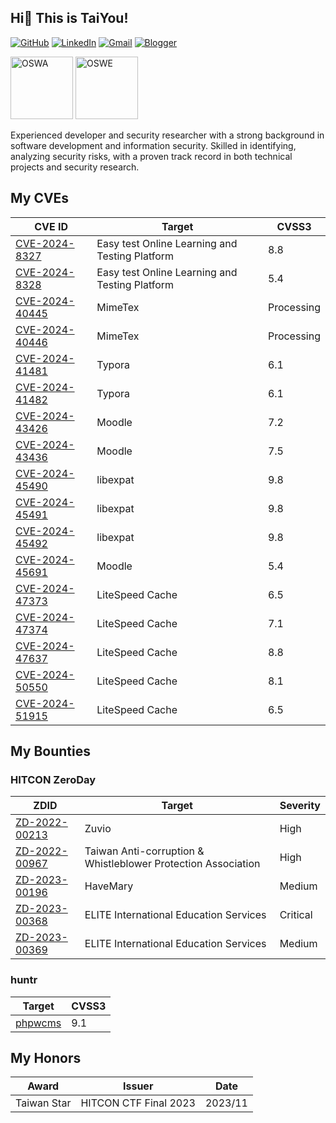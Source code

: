 ## Hi👋 This is TaiYou!

[![GitHub](https://img.shields.io/badge/github-%23121011.svg?style=for-the-badge&logo=github&logoColor=white)](https://github.com/TaiYou-TW)
[![LinkedIn](https://img.shields.io/badge/linkedin-%230077B5.svg?style=for-the-badge&logo=linkedin&logoColor=white)](https://www.linkedin.com/in/ShangHungWan)
[![Gmail](https://img.shields.io/badge/Gmail-D14836?style=for-the-badge&logo=gmail&logoColor=white)](mailto:sun@taiyou.tw)
[![Blogger](https://img.shields.io/badge/Blogger-FF5722?style=for-the-badge&logo=blogger&logoColor=white)](https://taiyou.tw)

[<img src="https://github.com/user-attachments/assets/be8d1b67-1919-4334-a593-9a3fb827be8c" alt="OSWA" width="100px">](https://www.credential.net/0ab75dfd-b494-4b1a-b92c-2e61f225526c)
[<img src="https://github.com/user-attachments/assets/eebe2c9f-6f64-469c-84e8-463b874fd65e" alt="OSWE" width="100px">](https://credentials.offsec.com/425b9547-c64f-49a7-98a0-3d25b3a874f4)

Experienced developer and security researcher with a strong background in software development and information security. Skilled in identifying, analyzing security risks, with a proven track record in both technical projects and security research.

## My CVEs

| CVE ID                                                                                                                                                                         | Target                                         | CVSS3      |
| ------------------------------------------------------------------------------------------------------------------------------------------------------------------------------ | ---------------------------------------------- | ---------- |
| [CVE-2024-8327](https://www.twcert.org.tw/en/cp-139-8032-a3d5c-2.html)                                                                                                         | Easy test Online Learning and Testing Platform | 8.8        |
| [CVE-2024-8328](https://www.twcert.org.tw/en/cp-139-8033-0a98f-2.html)                                                                                                         | Easy test Online Learning and Testing Platform | 5.4        |
| [CVE-2024-40445](https://cve.mitre.org/cgi-bin/cvename.cgi?name=CVE-2024-40445)                                                                                                | MimeTex                                        | Processing |
| [CVE-2024-40446](https://cve.mitre.org/cgi-bin/cvename.cgi?name=CVE-2024-40446)                                                                                                | MimeTex                                        | Processing |
| [CVE-2024-41481](https://cve.mitre.org/cgi-bin/cvename.cgi?name=CVE-2024-41481)                                                                                                | Typora                                         | 6.1        |
| [CVE-2024-41482](https://cve.mitre.org/cgi-bin/cvename.cgi?name=CVE-2024-41482)                                                                                                | Typora                                         | 6.1        |
| [CVE-2024-43426](https://moodle.org/mod/forum/discuss.php?d=461194#p1851864)                                                                                                   | Moodle                                         | 7.2        |
| [CVE-2024-43436](https://moodle.org/mod/forum/discuss.php?d=461206#p1851878)                                                                                                   | Moodle                                         | 7.5        |
| [CVE-2024-45490](https://cve.mitre.org/cgi-bin/cvename.cgi?name=CVE-2024-45490)                                                                                                | libexpat                                       | 9.8        |
| [CVE-2024-45491](https://cve.mitre.org/cgi-bin/cvename.cgi?name=CVE-2024-45491)                                                                                                | libexpat                                       | 9.8        |
| [CVE-2024-45492](https://cve.mitre.org/cgi-bin/cvename.cgi?name=CVE-2024-45492)                                                                                                | libexpat                                       | 9.8        |
| [CVE-2024-45691](https://moodle.org/mod/forum/discuss.php?d=461897#p1854494)                                                                                                   | Moodle                                         | 5.4        |
| [CVE-2024-47373](https://patchstack.com/database/vulnerability/litespeed-cache/wordpress-litespeed-cache-plugin-6-5-0-2-cross-site-scripting-xss-vulnerability-2)              | LiteSpeed Cache                                | 6.5        |
| [CVE-2024-47374](https://patchstack.com/database/vulnerability/litespeed-cache/wordpress-litespeed-cache-plugin-6-5-0-2-cross-site-scripting-xss-vulnerability)                | LiteSpeed Cache                                | 7.1        |
| [CVE-2024-47637](https://patchstack.com/database/vulnerability/litespeed-cache/wordpress-litespeed-cache-plugin-6-4-1-path-traversal-vulnerability)                            | LiteSpeed Cache                                | 8.8        |
| [CVE-2024-50550](https://patchstack.com/database/vulnerability/litespeed-cache/wordpress-litespeed-cache-plugin-6-5-1-privilege-escalation-vulnerability)                      | LiteSpeed Cache                                | 8.1        |
| [CVE-2024-51915](https://patchstack.com/database/wordpress/plugin/litespeed-cache/vulnerability/wordpress-litespeed-cache-plugin-6-5-2-cross-site-scripting-xss-vulnerability) | LiteSpeed Cache                                | 6.5        |

## My Bounties

### HITCON ZeroDay

| ZDID                                                                    | Target                                                        | Severity |
| ----------------------------------------------------------------------- | ------------------------------------------------------------- | -------- |
| [ZD-2022-00213](https://zeroday.hitcon.org/vulnerability/ZD-2022-00213) | Zuvio                                                         | High     |
| [ZD-2022-00967](https://zeroday.hitcon.org/vulnerability/ZD-2022-00967) | Taiwan Anti-corruption & Whistleblower Protection Association | High     |
| [ZD-2023-00196](https://zeroday.hitcon.org/vulnerability/ZD-2023-00196) | HaveMary                                                      | Medium   |
| [ZD-2023-00368](https://zeroday.hitcon.org/vulnerability/ZD-2023-00368) | ELITE International Education Services                        | Critical |
| [ZD-2023-00369](https://zeroday.hitcon.org/vulnerability/ZD-2023-00369) | ELITE International Education Services                        | Medium   |

### huntr

| Target                                                                     | CVSS3 |
| -------------------------------------------------------------------------- | ----- |
| [phpwcms](https://huntr.com/bounties/df8a3f9e-db11-4aa5-bfa9-1af1ee892f15) | 9.1   |

## My Honors

| Award       | Issuer                | Date    |
| ----------- | --------------------- | ------- |
| Taiwan Star | HITCON CTF Final 2023 | 2023/11 |
